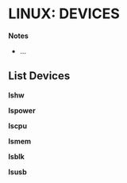 # LINUX: DEVICES

**Notes**
- ...

## List Devices

**lshw**

**lspower**

**lscpu**

**lsmem**

**lsblk**

**lsusb**

